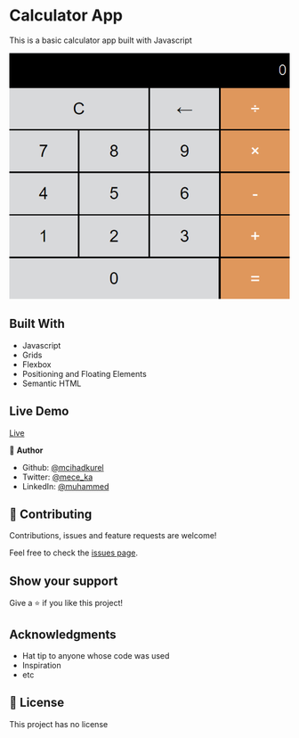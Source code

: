 
# Calculator App

This is a basic calculator app built with Javascript

<img src="./assets/calc.png" alt="shot">

## Built With
- Javascript
- Grids
- Flexbox
- Positioning and Floating Elements
- Semantic HTML

## Live Demo

[Live](https://rawcdn.githack.com/mcihadkurel/jscalculator/70eb4e6528c974c07b1650b908ce3b3a5a6566f4/index.html)


👤 **Author**

- Github: [@mcihadkurel](https://github.com/mcihadkurel)
- Twitter: [@mece_ka](https://twitter.com/mece_ka)
- LinkedIn: [@muhammed](https://www.linkedin.com/in/muhammed-cihad-8187581a8/)


## 🤝 Contributing

Contributions, issues and feature requests are welcome!

Feel free to check the [issues page](issues/).

## Show your support

Give a ⭐️ if you like this project!

## Acknowledgments

- Hat tip to anyone whose code was used
- Inspiration
- etc

## 📝 License

This project has no license